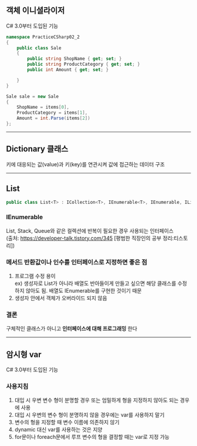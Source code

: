 ## 객체 이니셜라이저
C# 3.0부터 도입된 기능
```C#
namespace PracticeCSharp02_2
{
    public class Sale
    {
        public string ShopName { get; set; }
        public string ProductCategory { get; set; }
        public int Amount { get; set; }

    }
}

Sale sale = new Sale
{
    ShopName = items[0],
    ProductCategory = items[1],
    Amount = int.Parse(items[2])
};
```

---
## Dictionary 클래스
키에 대응되는 값(value)과 키(key)를 연관시켜 값에 접근하는 데이터 구조

---
## List<T>
```C#
public class List<T> : ICollection<T>, IEnumerable<T>, IEnumerable, IList<T>, IReadOnlyCollection<T>, IReadOnlyList<T>, ICollection, IList
```
### IEnumerable
List, Stack, Queue와 같은 컬렉션에 반복이 필요한 경우 사용되는 인터페이스   
(출처: https://developer-talk.tistory.com/345 [평범한 직장인의 공부 정리:티스토리])

### 메서드 반환값이나 인수를 인터페이스로 지정하면 좋은 점
1. 프로그램 수정 용이   
    ex) 생성자로 List<T>가 아니라 배열도 반아들이게 만들고 싶으면 해당 클래스를 수정하지 않아도 됨.
    배열도 IEnumerable<T>를 구현한 것이기 때문
2. 생성자 안에서 객체가 오버라이드 되지 않음

### 결론
구체적인 클래스가 아니고 **인터페이스에 대해 프로그래밍** 한다

---
## 암시형 var
C# 3.0부터 도입된 기능
### 사용지침
1. 대입 시 우변 변수 형이 분명할 경우 또는 엄밀하게 형을 지정하지 않아도 되는 경우에 사용
2. 대입 시 우변의 변수 형이 분명하지 않을 경우에는 var를 사용하지 말기
3. 변수의 형을 지정할 때 변수 이름에 의존하지 않기
4. dynamic 대신 var를 사용하는 것은 지양
5. for문이나 foreach문에서 루프 변수의 형을 결정할 때는 var로 지정 가능